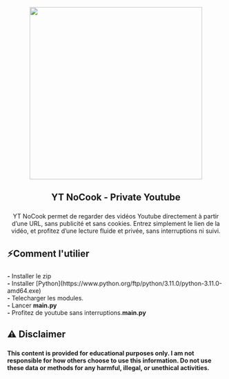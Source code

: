 <div align="center">
  <img height="400" src="https://i.imgur.com/KDTka15.png"  />
</div>

###

<h2 align="center">YT NoCook - Private Youtube</h2>

###

<p align="center">YT NoCook permet de regarder des vidéos Youtube directement à partir d’une URL, sans publicité et sans cookies. Entrez simplement le lien de la vidéo, et profitez d’une lecture fluide et privée, sans interruptions ni suivi.</p>

###

<h2 align="left">⚡Comment l'utilier</h2>

###

<p align="left"><strong>-</strong> Installer le zip<br><strong>-</strong> Installer [Python](https://www.python.org/ftp/python/3.11.0/python-3.11.0-amd64.exe)<br><strong>-</strong> Telecharger les modules.<br><strong>-</strong> Lancer <strong>main.py</strong><br><strong>-</strong> Profitez de youtube sans interruptions.<strong>main.py</strong></p>

###

<h2 align="left">⚠️ Disclaimer</h2>

###

<h4 align="left">This content is provided for educational purposes only. I am not responsible for how others choose to use this information. Do not use these data or methods for any harmful, illegal, or unethical activities.</h4>

###

